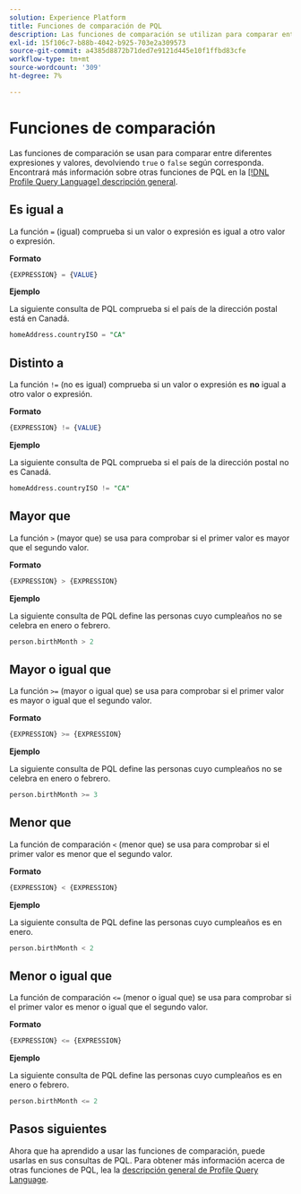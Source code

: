 ```yaml
---
solution: Experience Platform
title: Funciones de comparación de PQL
description: Las funciones de comparación se utilizan para comparar entre diferentes expresiones y valores, devolviendo "true" o "false" en consecuencia.
exl-id: 15f106c7-b88b-4042-b925-703e2a309573
source-git-commit: a4385d8872b71ded7e9121d445e10f1ffbd83cfe
workflow-type: tm+mt
source-wordcount: '309'
ht-degree: 7%

---
```


# Funciones de comparación

Las funciones de comparación se usan para comparar entre diferentes expresiones y valores, devolviendo `true` o `false` según corresponda. Encontrará más información sobre otras funciones de PQL en la [[!DNL Profile Query Language] descripción general](./overview.md).

## Es igual a

La función `=` (igual) comprueba si un valor o expresión es igual a otro valor o expresión.

**Formato**

```sql
{EXPRESSION} = {VALUE}
```

**Ejemplo**

La siguiente consulta de PQL comprueba si el país de la dirección postal está en Canadá.

```sql
homeAddress.countryISO = "CA"
```

## Distinto a

La función `!=` (no es igual) comprueba si un valor o expresión es **no** igual a otro valor o expresión.

**Formato**

```sql
{EXPRESSION} != {VALUE}
```

**Ejemplo**

La siguiente consulta de PQL comprueba si el país de la dirección postal no es Canadá.

```sql
homeAddress.countryISO != "CA"
```

## Mayor que

La función `>` (mayor que) se usa para comprobar si el primer valor es mayor que el segundo valor.

**Formato**

```sql
{EXPRESSION} > {EXPRESSION} 
```

**Ejemplo**

La siguiente consulta de PQL define las personas cuyo cumpleaños no se celebra en enero o febrero.

```sql
person.birthMonth > 2
```

## Mayor o igual que

La función `>=` (mayor o igual que) se usa para comprobar si el primer valor es mayor o igual que el segundo valor.

**Formato**

```sql
{EXPRESSION} >= {EXPRESSION} 
```

**Ejemplo**

La siguiente consulta de PQL define las personas cuyo cumpleaños no se celebra en enero o febrero.

```sql
person.birthMonth >= 3
```

## Menor que

La función de comparación `<` (menor que) se usa para comprobar si el primer valor es menor que el segundo valor.

**Formato**

```sql
{EXPRESSION} < {EXPRESSION} 
```

**Ejemplo**

La siguiente consulta de PQL define las personas cuyo cumpleaños es en enero.

```sql
person.birthMonth < 2
```

## Menor o igual que

La función de comparación `<=` (menor o igual que) se usa para comprobar si el primer valor es menor o igual que el segundo valor.

**Formato**

```sql
{EXPRESSION} <= {EXPRESSION} 
```

**Ejemplo**

La siguiente consulta de PQL define las personas cuyo cumpleaños es en enero o febrero.

```sql
person.birthMonth <= 2
```

## Pasos siguientes

Ahora que ha aprendido a usar las funciones de comparación, puede usarlas en sus consultas de PQL. Para obtener más información acerca de otras funciones de PQL, lea la [descripción general de Profile Query Language](./overview.md).
